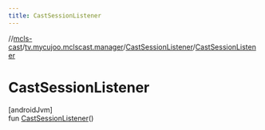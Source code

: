 ```yaml
---
title: CastSessionListener
---
```

//[mcls-cast](../../../index.html)/[tv.mycujoo.mclscast.manager](../index.html)/[CastSessionListener](index.html)/[CastSessionListener](-cast-session-listener.html)



# CastSessionListener



[androidJvm]\
fun [CastSessionListener](-cast-session-listener.html)()





